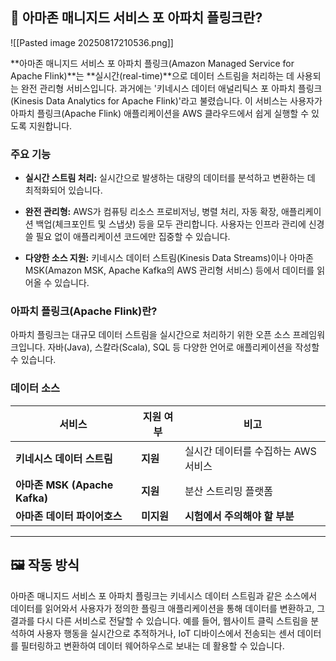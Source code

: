 
## 🧐 아마존 매니지드 서비스 포 아파치 플링크란?

![[Pasted image 20250817210536.png]]

**아마존 매니지드 서비스 포 아파치 플링크(Amazon Managed Service for Apache Flink)**는 **실시간(real-time)**으로 데이터 스트림을 처리하는 데 사용되는 완전 관리형 서비스입니다. 과거에는 '키네시스 데이터 애널리틱스 포 아파치 플링크(Kinesis Data Analytics for Apache Flink)'라고 불렸습니다. 이 서비스는 사용자가 아파치 플링크(Apache Flink) 애플리케이션을 AWS 클라우드에서 쉽게 실행할 수 있도록 지원합니다.

### 주요 기능

- **실시간 스트림 처리:** 실시간으로 발생하는 대량의 데이터를 분석하고 변환하는 데 최적화되어 있습니다.
    
- **완전 관리형:** AWS가 컴퓨팅 리소스 프로비저닝, 병렬 처리, 자동 확장, 애플리케이션 백업(체크포인트 및 스냅샷) 등을 모두 관리합니다. 사용자는 인프라 관리에 신경 쓸 필요 없이 애플리케이션 코드에만 집중할 수 있습니다.
    
- **다양한 소스 지원:** 키네시스 데이터 스트림(Kinesis Data Streams)이나 아마존 MSK(Amazon MSK, Apache Kafka의 AWS 관리형 서비스) 등에서 데이터를 읽어올 수 있습니다.
    

### 아파치 플링크(Apache Flink)란?

아파치 플링크는 대규모 데이터 스트림을 실시간으로 처리하기 위한 오픈 소스 프레임워크입니다. 자바(Java), 스칼라(Scala), SQL 등 다양한 언어로 애플리케이션을 작성할 수 있습니다.

### 데이터 소스

|서비스|지원 여부|비고|
|---|---|---|
|**키네시스 데이터 스트림**|**지원**|실시간 데이터를 수집하는 AWS 서비스|
|**아마존 MSK (Apache Kafka)**|**지원**|분산 스트리밍 플랫폼|
|**아마존 데이터 파이어호스**|**미지원**|**시험에서 주의해야 할 부분**|

---

## 🖼️ 작동 방식

아마존 매니지드 서비스 포 아파치 플링크는 키네시스 데이터 스트림과 같은 소스에서 데이터를 읽어와서 사용자가 정의한 플링크 애플리케이션을 통해 데이터를 변환하고, 그 결과를 다시 다른 서비스로 전달할 수 있습니다. 예를 들어, 웹사이트 클릭 스트림을 분석하여 사용자 행동을 실시간으로 추적하거나, IoT 디바이스에서 전송되는 센서 데이터를 필터링하고 변환하여 데이터 웨어하우스로 보내는 데 활용할 수 있습니다.
